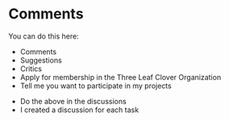 # Comments 
You can do this here:
- Comments
- Suggestions
- Critics 
- Apply for membership in the Three Leaf Clover Organization 
- Tell me you want to participate in my projects 
* Do the above in the discussions
* I created a discussion for each task
